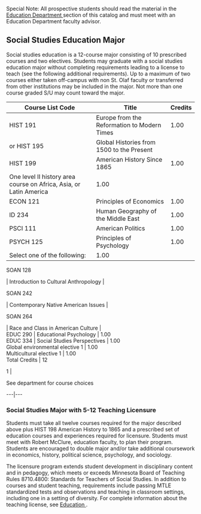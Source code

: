 Special Note: All prospective students should read the material in the [
Education Department ](/archive/2016-2017/academic-programs/education/)
section of this catalog and must meet with an Education Department faculty
advisor.

##  Social Studies Education Major

Social studies education is a 12-course major consisting of 10 prescribed
courses and two electives. Students may graduate with a social studies
education major without completing requirements leading to a license to teach
(see the following additional requirements). Up to a maximum of two courses
either taken off-campus with non St. Olaf faculty or transferred from other
institutions may be included in the major. Not more than one course graded S/U
may count toward the major.

Course List  Code  |  Title  |  Credits  
---|---|---  
HIST 191  |  Europe from the Reformation to Modern Times  |  1.00  
or HIST 195  |  Global Histories from 1500 to the Present  
HIST 199  |  American History Since 1865  |  1.00  
One level II history area course on Africa, Asia, or Latin America  |  1.00  
ECON 121  |  Principles of Economics  |  1.00  
ID 234  |  Human Geography of the Middle East  |  1.00  
PSCI 111  |  American Politics  |  1.00  
PSYCH 125  |  Principles of Psychology  |  1.00  
Select one of the following:  |  1.00  
  
SOAN 128

|  Introduction to Cultural Anthropology  |  
  
SOAN 242

|  Contemporary Native American Issues  |  
  
SOAN 264

|  Race and Class in American Culture  |  
EDUC 290  |  Educational Psychology  |  1.00  
EDUC 334  |  Social Studies Perspectives  |  1.00  
Global environmental elective  1  |  1.00  
Multicultural elective  1  |  1.00  
Total Credits  |  12  
  
1  |

See department for course choices  
  
---|---  
  
###  Social Studies Major with 5-12 Teaching Licensure

Students must take all twelve courses required for the major described above
plus  HIST 198 American History to 1865  and a prescribed set of education
courses and experiences required for licensure. Students must meet with Robert
McClure, education faculty, to plan their program. Students are encouraged to
double major and/or take additional coursework in economics, history,
political science, psychology, and sociology.

The licensure program extends student development in disciplinary content and
in pedagogy, which meets or exceeds Minnesota Board of Teaching Rules
8710.4800: Standards for Teachers of Social Studies. In addition to courses
and student teaching, requirements include passing MTLE standardized tests and
observations and teaching in classroom settings, including one in a setting of
diversity. For complete information about the teaching license, see [
Education ](/archive/2016-2017/academic-programs/education/) .


